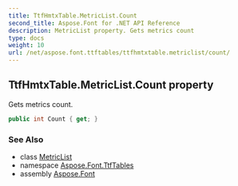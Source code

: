 ```yaml
---
title: TtfHmtxTable.MetricList.Count
second_title: Aspose.Font for .NET API Reference
description: MetricList property. Gets metrics count
type: docs
weight: 10
url: /net/aspose.font.ttftables/ttfhmtxtable.metriclist/count/
---
```

## TtfHmtxTable.MetricList.Count property

Gets metrics count.

```csharp
public int Count { get; }
```

### See Also

* class [MetricList](../)
* namespace [Aspose.Font.TtfTables](../../ttfhmtxtable.metriclist/)
* assembly [Aspose.Font](../../../)


